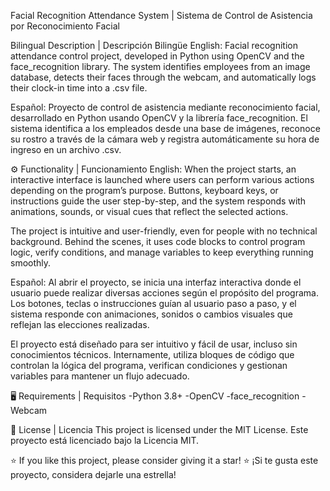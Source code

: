 Facial Recognition Attendance System | Sistema de Control de Asistencia por Reconocimiento Facial

Bilingual Description | Descripción Bilingüe
English:
Facial recognition attendance control project, developed in Python using OpenCV and the face_recognition library.
The system identifies employees from an image database, detects their faces through the webcam, and automatically logs their clock-in time into a .csv file.

Español:
Proyecto de control de asistencia mediante reconocimiento facial, desarrollado en Python usando OpenCV y la librería face_recognition.
El sistema identifica a los empleados desde una base de imágenes, reconoce su rostro a través de la cámara web y registra automáticamente su hora de ingreso en un archivo .csv.

⚙️ Functionality | Funcionamiento
English:
When the project starts, an interactive interface is launched where users can perform various actions depending on the program’s purpose.
Buttons, keyboard keys, or instructions guide the user step-by-step, and the system responds with animations, sounds, or visual cues that reflect the selected actions.

The project is intuitive and user-friendly, even for people with no technical background.
Behind the scenes, it uses code blocks to control program logic, verify conditions, and manage variables to keep everything running smoothly.

Español:
Al abrir el proyecto, se inicia una interfaz interactiva donde el usuario puede realizar diversas acciones según el propósito del programa.
Los botones, teclas o instrucciones guían al usuario paso a paso, y el sistema responde con animaciones, sonidos o cambios visuales que reflejan las elecciones realizadas.

El proyecto está diseñado para ser intuitivo y fácil de usar, incluso sin conocimientos técnicos.
Internamente, utiliza bloques de código que controlan la lógica del programa, verifican condiciones y gestionan variables para mantener un flujo adecuado.

🖥️ Requirements | Requisitos
-Python 3.8+
-OpenCV
-face_recognition
-Webcam

📄 License | Licencia
This project is licensed under the MIT License.
Este proyecto está licenciado bajo la Licencia MIT.

⭐ If you like this project, please consider giving it a star!
⭐ ¡Si te gusta este proyecto, considera dejarle una estrella!
